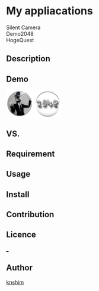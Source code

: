 My appliacations
====

Silent Camera  
Demo2048  
HogeQuest

## Description

## Demo
![Build Status](https://raw.githubusercontent.com/knshim/Released/master/Android/SilentCamera/app/src/main/res/mipmap-hdpi/ic_launcher.png)
![Build Status](https://raw.githubusercontent.com/knshim/Released/master/Android/Demo2048/res/drawable-hdpi/ic_launcher.png)
## VS. 

## Requirement

## Usage

## Install

## Contribution

## Licence

[_](https://github.com/tcnksm/tool/blob/master/LICENCE)

## Author

[knshim](https://github.com/knshim)
